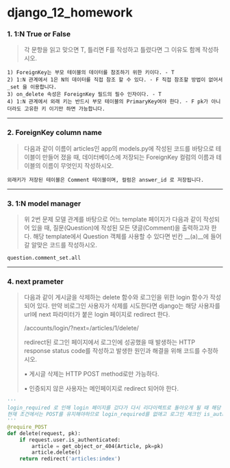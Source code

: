 # django_12_homework





### 1. 1:N True or False

> 각 문항을 읽고 맞으면 T, 틀리면 F를 작성하고 틀렸다면 그 이유도 함께 작성하시오.

``` 
1) ForeignKey는 부모 테이블의 데이터를 참조하기 위한 키이다. - T
2) 1:N 관계에서 1은 N의 데이터를 직접 참조 할 수 있다. - F 직접 참조할 방법이 없어서 _set 을 이용합니다.
3) on_delete 속성은 ForeignKey 필드의 필수 인자이다. - T
4) 1:N 관계에서 외래 키는 반드시 부모 테이블의 PrimaryKey여야 한다. - F pk가 아니더라도 고유한 키 이기만 하면 가능합니다.
```



___



### 2. ForeignKey column name

> 다음과 같이 이름이 articles인 app의 models.py에 작성된 코드를 바탕으로 테이블이 만들어 졌을 때, 데이터베이스에 저장되는 ForeignKey 컬럼의 이름과 테이블의 이름이 무엇인지 작성하시오.

``` 
외래키가 저장된 테이블은 Comment 테이블이며, 컬럼은 answer_id 로 저장됩니다.
```



___



### 3.  1:N model manager

> 위 2번 문제 모델 관계를 바탕으로 어느 template 페이지가 다음과 같이 작성되어 있을 때, 질문(Question)에 작성된 모든 댓글(Comment)을 출력하고자 한다. 해당 template에서 Question 객체를 사용할 수 있다면 빈칸 __(a)__에 들어갈 알맞은 코드를 작성하시오.

``` 
question.comment_set.all
```



___



### 4. next prameter

> 다음과 같이 게시글을 삭제하는 delete 함수와 로그인을 위한 login 함수가 작성되어 있다. 만약 비로그인 사용자가 삭제를 시도한다면 django는 해당 사용자를 url에 next 파라미터가 붙은 login 페이지로 redirect 한다.
>
>  /accounts/login/?next=/articles/1/delete/
>
> redirect된 로그인 페이지에서 로그인에 성공했을 때 발생하는 HTTP response status code를 작성하고 발생한 원인과 해결을 위해 코드를 수정하시오.
>
> ▪ 게시글 삭제는 HTTP POST method로만 가능하다.
>
> ▪ 인증되지 않은 사용자는 메인페이지로 redirect 되어야 한다.

``` python
'''
login_required 로 인해 login 페이지를 갔다가 다시 리다이렉트로 돌아오게 될 때 해당 요청은 get으로 돌아옵니다. 그래서 require_POST에 막혀 405 에러가 발생합니다.
현재 조건에서는 POST를 유지해야하므로 login_required를 없애고 로그인 체크인 is_authenticated를 사용해서 적용합니다.
'''
@require_POST
def delete(request, pk):
    if request.user.is_authenticated:
        article = get_object_or_404(Article, pk=pk)
        article.delete()
    return redirect('articles:index')

```

